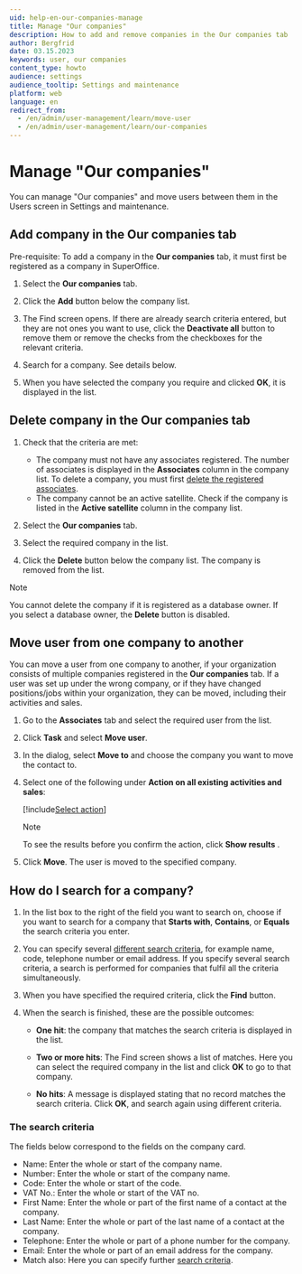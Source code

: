 ```yaml
---
uid: help-en-our-companies-manage
title: Manage "Our companies"
description: How to add and remove companies in the Our companies tab
author: Bergfrid
date: 03.15.2023
keywords: user, our companies
content_type: howto
audience: settings
audience_tooltip: Settings and maintenance
platform: web
language: en
redirect_from: 
  - /en/admin/user-management/learn/move-user
  - /en/admin/user-management/learn/our-companies
---
```


# Manage "Our companies"

You can manage "Our companies" and move users between them in the Users screen in Settings and maintenance.

## Add company in the Our companies tab

Pre-requisite: To add a company in the **Our companies** tab, it must first be registered as a company in SuperOffice.

1. Select the **Our companies** tab.

1. Click the **Add** button below the company list.

1. The Find screen opens. If there are already search criteria entered, but they are not ones you want to use, click the **Deactivate all** button to remove them or remove the checks from the checkboxes for the relevant criteria.

1. Search for a company. See details below.

1. When you have selected the company you require and clicked **OK**, it is displayed in the list.

## Delete company in the Our companies tab

1. Check that the criteria are met:

    * The company must not have any associates registered. The number of associates is displayed in the **Associates** column in the company list. To delete a company, you must first [delete the registered associates][2].
    * The company cannot be an active satellite. Check if the company is listed in the **Active satellite** column in the company list.

1. Select the **Our companies** tab.

1. Select the required company in the list.

1. Click the **Delete** button below the company list. The company is removed from the list.

> [!NOTE]
> You cannot delete the company if it is registered as a database owner. If you select a database owner, the **Delete** button is disabled.

## <a id="move"></a>Move user from one company to another

You can move a user from one company to another, if your organization consists of multiple companies registered in the **Our companies** tab. If a user was set up under the wrong company, or if they have changed positions/jobs within your organization, they can be moved, including their activities and sales.

1. Go to the **Associates** tab and select the required user from the list.

1. Click **Task** and select **Move user**.

1. In the dialog, select **Move to** and choose the company you want to move the contact to.

1. Select one of the following under **Action on all existing activities and sales**:

    [!include[Select action](../../learn/includes/select-action-on-activity.md)]

    > [!NOTE]
    > To see the results before you confirm the action, click **Show results** <i class="ph ph-info" aria-hidden="true"></i>.

1. Click **Move**. The user is moved to the specified company.

## How do I search for a company?

1. In the list box to the right of the field you want to search on, choose if you want to search for a company that **Starts with**, **Contains**, or **Equals** the search criteria you enter.

2. You can specify several [different search criteria](#criteria), for example name, code, telephone number or email address. If you specify several search criteria, a search is performed for companies that fulfil all the criteria simultaneously.

3. When you have specified the required criteria, click the **Find** button.

4. When the search is finished, these are the possible outcomes:

    * **One hit**: the company that matches the search criteria is displayed in the list.

    * **Two or more hits**: The Find screen shows a list of matches. Here you can select the required company in the list and click **OK** to go to that company.

    * **No hits**: A message is displayed stating that no record matches the search criteria. Click **OK**, and search again using different criteria.

### <a id="criteria"></a>The search criteria

The fields below correspond to the fields on the company card.

* Name: Enter the whole or start of the company name.
* Number: Enter the whole or start of the company name.
* Code: Enter the whole or start of the code.
* VAT No.: Enter the whole or start of the VAT no.
* First Name: Enter the whole or part of the first name of a contact at the company.
* Last Name: Enter the whole or part of the last name of a contact at the company.
* Telephone: Enter the whole or part of a phone number for the company.
* Email: Enter the whole or part of an email address for the company.
* Match also: Here you can specify further [search criteria][1].

<!-- Referenced links -->
[1]: ../../search-options/learn/search-criteria.md
[2]: update-user.md#delete

<!-- Referenced images -->
